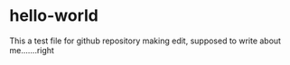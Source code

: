 # hello-world
This a test file for github repository
making edit, supposed to write about me.......right
